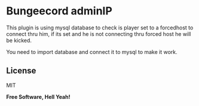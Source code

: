 # Bungeecord adminIP

This plugin is using mysql database to check is player set to a forcedhost to connect thru him, if its set and he is not connecting thru forced host he will be kicked.

You need to import database and connect it to mysql to make it work.

License
----

MIT


**Free Software, Hell Yeah!**